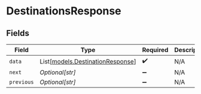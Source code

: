 # DestinationsResponse


## Fields

| Field                                                                | Type                                                                 | Required                                                             | Description                                                          |
| -------------------------------------------------------------------- | -------------------------------------------------------------------- | -------------------------------------------------------------------- | -------------------------------------------------------------------- |
| `data`                                                               | List[[models.DestinationResponse](../models/destinationresponse.md)] | :heavy_check_mark:                                                   | N/A                                                                  |
| `next`                                                               | *Optional[str]*                                                      | :heavy_minus_sign:                                                   | N/A                                                                  |
| `previous`                                                           | *Optional[str]*                                                      | :heavy_minus_sign:                                                   | N/A                                                                  |